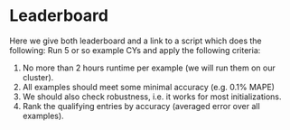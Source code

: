 # Leaderboard

Here we give both leaderboard and a link to a script which does the following:
Run 5 or so example CYs and apply the following criteria:
1. No more than 2 hours runtime per example (we will run them on our cluster).
2. All examples should meet some minimal accuracy (e.g. 0.1% MAPE)
3. We should also check robustness, i.e. it works for most initializations.
4. Rank the qualifying entries by accuracy (averaged error over all examples).
